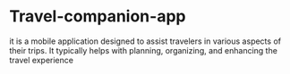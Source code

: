 # Travel-companion-app
it is a mobile application designed to assist travelers in various aspects of their trips. It typically helps with planning, organizing, and enhancing the travel experience

